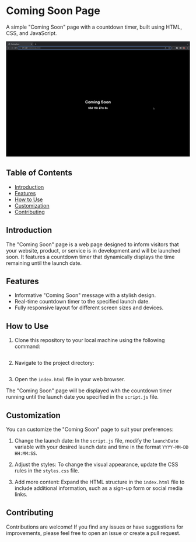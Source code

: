 # Coming Soon Page

A simple "Coming Soon" page with a countdown timer, built using HTML, CSS, and JavaScript.

![Coming Soon Page](screenshot.png)

## Table of Contents

- [Introduction](#introduction)
- [Features](#features)
- [How to Use](#how-to-use)
- [Customization](#customization)
- [Contributing](#contributing)

## Introduction

The "Coming Soon" page is a web page designed to inform visitors that your website, product, or service is in development and will be launched soon. It features a countdown timer that dynamically displays the time remaining until the launch date.

## Features

- Informative "Coming Soon" message with a stylish design.
- Real-time countdown timer to the specified launch date.
- Fully responsive layout for different screen sizes and devices.

## How to Use

1. Clone this repository to your local machine using the following command:

   ```git clone https://github.com/casmir293/Coming-Soon-Page.git

   ```

2. Navigate to the project directory:

   ```cd Coming-Soon-Page

   ```

3. Open the `index.html` file in your web browser.

The "Coming Soon" page will be displayed with the countdown timer running until the launch date you specified in the `script.js` file.

## Customization

You can customize the "Coming Soon" page to suit your preferences:

1. Change the launch date: In the `script.js` file, modify the `launchDate` variable with your desired launch date and time in the format `YYYY-MM-DD HH:MM:SS`.

2. Adjust the styles: To change the visual appearance, update the CSS rules in the `styles.css` file.

3. Add more content: Expand the HTML structure in the `index.html` file to include additional information, such as a sign-up form or social media links.

## Contributing

Contributions are welcome! If you find any issues or have suggestions for improvements, please feel free to open an issue or create a pull request.
